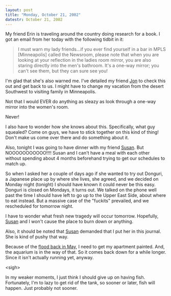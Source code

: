 ```yaml
---
layout: post
title: "Monday, October 21, 2002"
datestr: October 21, 2002
---
```


My friend Erin is traveling around the country doing research for a book. I
got an email from her today with the following tidbit in it:
<blockquote>
I must warn my lady friends...if you ever find yourself in a bar in MPLS
[Minneapolis] called the Newsroom, please note that when you are looking at
your reflection in the ladies room mirror, you are also staring directly into
the men's bathroom. It's a one-way mirror; you can't see them, but they can
sure see you!
</blockquote>

I'm glad that she's also warned me. I've detailed my friend <a href="http://www.visi.com/%7Ejonskerr/">Jon</a>
to check this out and get back to us. I might have to change my vacation from
the desert Southwest to visiting family in Minneapolis.

Not that I would EVER do anything as sleazy as look through a one-way mirror
into the women's room.

Never!

I also have to wonder how she knows about this. Specifically, what guy squealed?
Come on guys, we have to stick together on this kind of thing! Don't make us
come over there and do something about it.

Also, tonight I was going to have dinner with my friend <a href="http://www.gack.com/">Susan</a>.
But NOOOOOOOOOOO!!!! Susan and I can't have a meal with each other without spending
about 4 months beforehand trying to get our schedules to match up.

So when I asked her a couple of days ago if she wanted to try out Donguri,
a Japanese place up by where she lives, she agreed, and we decided on Monday
night (tonight) I should have known it could never be this easy. Donguri is
closed on Mondays, it turns out. We talked on the phone well past the time I
should have left to go up to the Upper East Side, about where to eat instead.
But a massive case of the &quot;fuckits&quot; prevailed, and we rescheduled
for tomorrow night.

I have to wonder what fresh new tragedy will occur tomorrow. Hopefully, <a href="http://www.gack.com/">Susan</a>
and I won't cause the place to burn down or anything.

Also, it should be noted that <a href="http://www.gack.com/">Susan</a> demanded
that I put her in this journal. She is kind of pushy that way.

Because of the <a href="/saga/128.html">flood back in May</a>, I need
to get my apartment painted. And, the aquarium is in the way of that. So it
comes back down for a while longer. Since it isn't actually running yet, anyway.

&lt;sigh&gt;

In my weaker moments, I just think I should give up on having fish. Fortunately,
I'm to lazy to get rid of the tank, so sooner or later, fish will happen. Just
probably not sooner.

